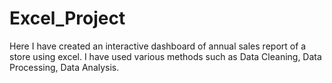 # Excel_Project
Here I have created an interactive dashboard of annual sales report of a store using excel. I have used various methods such as Data Cleaning, Data Processing, Data Analysis.
